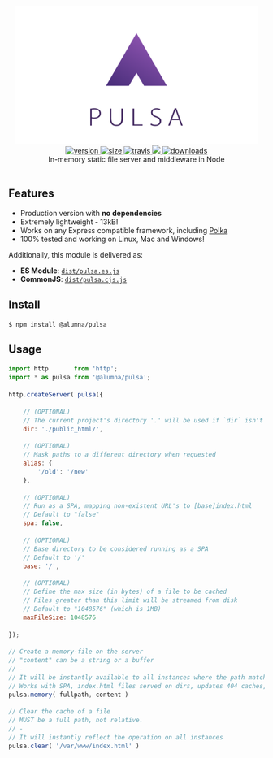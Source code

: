 <div align="center">
	<img src="https://github.com/alumna/pulsa/raw/master/pulsa.svg?sanitize=true" alt="pulsa" width="480" height="270" />
</div>

<div align="center">
	<a href="https://npmjs.org/package/@alumna/pulsa">
		<img src="https://badgen.now.sh/npm/v/@alumna/pulsa" alt="version" />
	</a>
	<a href="https://npmjs.org/package/@alumna/pulsa">
		<img src="https://badgen.net/bundlephobia/min/@alumna/pulsa" alt="size" />
	</a>
	<a href="https://travis-ci.org/alumna/pulsa">
		<img src="https://travis-ci.org/alumna/pulsa.svg?branch=master" alt="travis" />
	</a>
	<a href="https://codecov.io/gh/alumna/pulsa">
		<img src="https://codecov.io/gh/alumna/pulsa/branch/master/graph/badge.svg" />
	</a>
	<a href="https://npmjs.org/package/@alumna/pulsa">
		<img src="https://badgen.now.sh/npm/dm/@alumna/pulsa" alt="downloads" />
	</a>
</div>

<div align="center">In-memory static file server and middleware in Node</div>

<br/>

## Features

* Production version with **no dependencies**
* Extremely lightweight - 13kB!
* Works on any Express compatible framework, including [Polka](https://github.com/lukeed/polka)
* 100% tested and working on Linux, Mac and Windows!

Additionally, this module is delivered as:

* **ES Module**: [`dist/pulsa.es.js`](https://unpkg.com/@alumna/pulsa/dist/pulsa.es.js)
* **CommonJS**: [`dist/pulsa.cjs.js`](https://unpkg.com/@alumna/pulsa/dist/pulsa.cjs.js)


## Install

```
$ npm install @alumna/pulsa
```


## Usage

```js
import http       from 'http';
import * as pulsa from '@alumna/pulsa';

http.createServer( pulsa({

	// (OPTIONAL)
	// The current project's directory '.' will be used if `dir` isn't passed
	dir: './public_html/',

	// (OPTIONAL)
	// Mask paths to a different directory when requested
	alias: {
		'/old': '/new'
	},

	// (OPTIONAL)
	// Run as a SPA, mapping non-existent URL's to [base]index.html
	// Default to "false"
	spa: false,

	// (OPTIONAL)
	// Base directory to be considered running as a SPA
	// Default to '/'
	base: '/',

	// (OPTIONAL)
	// Define the max size (in bytes) of a file to be cached
	// Files greater than this limit will be streamed from disk
	// Default to "1048576" (which is 1MB)
	maxFileSize: 1048576
	
});

// Create a memory-file on the server
// "content" can be a string or a buffer
// -
// It will be instantly available to all instances where the path matches
// Works with SPA, index.html files served on dirs, updates 404 caches, etc
pulsa.memory( fullpath, content )

// Clear the cache of a file
// MUST be a full path, not relative.
// -
// It will instantly reflect the operation on all instances
pulsa.clear( '/var/www/index.html' )
```
